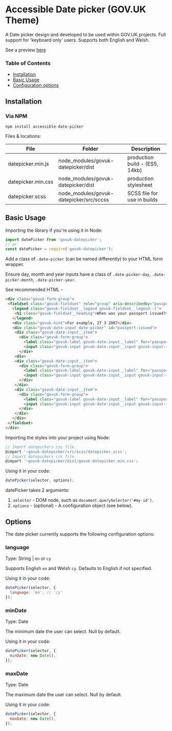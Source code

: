 # Accessible Date picker (GOV.UK Theme)

A Date picker design and developed to be used within GOV.UK projects. Full support for 'keyboard only' users. Supports both English and Welsh.  

See a preview [here](https://still-headland-16463.herokuapp.com)

### Table of Contents

* [Installation](#installation)
* [Basic Usage](#basic-usage)
* [Configuration options](#options)

## Installation

### Via NPM

```
npm install accessible-date-picker
```

Files & locations:

|        File        |             Folder                          |               Description               |
| ------------------ | ------------------------------------------- | --------------------------------------- |
| datepicker.min.js  | node_modules/govuk-datepicker/dist          | production build - (ES5, 14kb) |
| datepicker.min.css | node_modules/govuk-datepicker/dist          | production stylesheet                   |
| datepicker.scss    | node_modules/govuk-datepicker/src/sccss     | SCSS file for use in builds             |

## Basic Usage

Importing the library if you're using it in Node:
```javascript
import datePicker from 'govuk-datepicker';
// or
const datePicker = require('govuk-datepicker');
```

Add a class of `.date-picker` (can be named differently) to your HTML form wrapper.

Ensure day, month and year inputs have a class of `.date-picker-day`, `.date-picker-month`, `.date-picker-year`.

See recommended HTML - 

```html
<div class="govuk-form-group">
 <fieldset class="govuk-fieldset" role="group" aria-describedby="passport-issued-hint">
   <legend class="govuk-fieldset__legend govuk-fieldset__legend--l">
    <h1 class="govuk-fieldset__heading">When was your passport issued?</h1>
   </legend>
   <div class="govuk-hint">For example, 27 3 2007</div>
   <div class="govuk-date-input date-picker" id="passport-issued">
    <div class="govuk-date-input__item">
      <div class="govuk-form-group">
        <label class="govuk-label govuk-date-input__label" for="passport-issued-day">Day</label>
        <input class="govuk-input govuk-date-input__input govuk-input--width-2 date-picker-day" id="passport-issued-day" name="passport-issued-day" type="text" pattern="[0-9]*" inputmode="numeric" />
      </div>
    <div>
    <div class="govuk-date-input__item">
      <div class="govuk-form-group">
        <label class="govuk-label govuk-date-input__label" for="passport-issued-month">Month</label>
        <input class="govuk-input govuk-date-input__input govuk-input--width-2 date-picker-month" id="passport-issued-month" name="passport-issued-month" type="text" pattern="[0-9]*" inputmode="numeric" />
      </div>
    </div>
    <div class="govuk-date-input__item">
      <div class="govuk-form-group">
        <label class="govuk-label govuk-date-input__label" for="passport-issued-year">year</label>
        <input class="govuk-input govuk-date-input__input govuk-input--width-4 date-picker-year" id="passport-issued-year" name="passport-issued-year" type="text" pattern="[0-9]*" inputmode="numeric" />
      </div>
    </div>
   </div>
 </fieldset>
</div>
```

Importing the styles into your project using Node:
```javascript
// Import datepickers css file.
@import '~govuk-datepicker/src/scss/datepicker.scss';
// Import datepickers css file.
@import '~govuk-datepicker/dist/govuk-datepicker.min.css';
```

Using it in your code:
```javascript
datePicker(selector, options);
```

datePicker takes 2 arguments:

1. `selector` - DOM node, such as `document.querySelector('#my-id')`.
2. `options` - (optional) - A configuration object (see below).

## Options

The date picker currently supports the following configuration options:

### language

Type: String | `en` or `cy`

Supports English `en` and Welsh `cy`. Defaults to English if not specified.

Using it in your code:
```javascript
datePicker(selector, {
  language: 'en', // 'cy'
});
```

### minDate

Type: Date

The minimum date the user can select. Null by default.

Using it in your code:
```javascript
datePicker(selector, {
  minDate: new Date(),
});
```

### maxDate

Type: Date

The maximum date the user can select. Null by default.

Using it in your code:
```javascript
datePicker(selector, {
  maxDate: new Date(),
});
```

